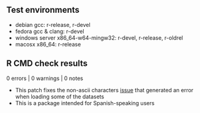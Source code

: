 ## Test environments
 
* debian gcc: r-release, r-devel
* fedora gcc & clang: r-devel
* windows server x86_64-w64-mingw32: r-devel, r-release, r-oldrel
* macosx x86_64: r-release

## R CMD check results

0 errors | 0 warnings | 0 notes

* This patch fixes the non-ascii characters [issue](https://cran.r-project.org/web/checks/check_results_datos.html) that generated an error when loading some of the datasets
* This is a package intended for Spanish-speaking users

